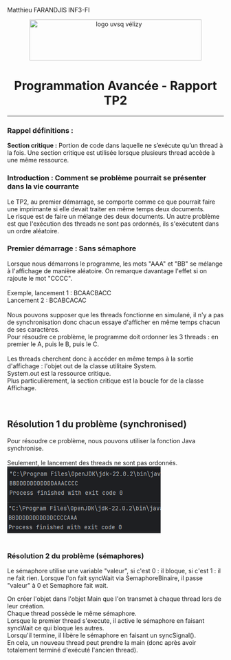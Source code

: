 Matthieu FARANDJIS
INF3-FI

<div align="center">
<img height="95" width="400" src="https://www.uvsq.fr/medias/photo/iut-velizy-villacoublay-logo-2020-ecran_1580904185110-jpg?ID_FICHE=214049" title="logo uvsq vélizy"/>

# Programmation Avancée - Rapport TP2

</div>
<hr>

### Rappel définitions : <br>
**Section critique :** Portion de code dans laquelle ne s’exécute qu’un thread à la fois. Une section critique est utilisée lorsque plusieurs thread accède à une même  ressource.

### Introduction : Comment se problème pourrait se présenter dans la vie courrante
Le TP2, au premier démarrage, se comporte comme ce que pourrait faire une imprimante si elle devait traiter en même temps deux documents.<br>
Le risque est de faire un mélange des deux documents. Un autre problème est que l'exécution des threads ne sont pas ordonnés, ils s'exécutent dans un ordre aléatoire.<br>


### Premier démarrage : Sans sémaphore
Lorsque nous démarrons le programme, les mots "AAA" et "BB" se mélange à l'affichage de manière aléatoire. On remarque davantage l'effet si on rajoute le mot "CCCC".<br>
<br>
Exemple, lancement 1 : BCAACBACC<br>
Lancement 2 : BCABCACAC<br>
<br>
Nous pouvons supposer que les threads fonctionne en simulané, il n'y a pas de synchronisation donc chacun essaye d'afficher en même temps chacun de ses caractères.<br>
Pour résoudre ce problème, le programme doit ordonner les 3 threads : en premier le A, puis le B, puis le C.<br>
<br>
Les threads cherchent donc à accéder en même temps à la sortie d'affichage : l'objet out de la classe utilitaire System.<br>
System.out est la ressource critique.<br>
Plus particulièrement, la section critique est la boucle for de la classe Affichage.<br>
<br><br>

## Résolution 1 du problème (synchronised)

Pour résoudre ce problème, nous pouvons utiliser la fonction Java synchronise.<br>
<br>
Seulement, le lancement des threads ne sont pas ordonnés.<br>
<img src="img\conccurence_threads.png"/>
<br><br>

### Résolution 2 du problème (sémaphores)
Le sémaphore utilise une variable "valeur", si c'est 0 : il bloque, si c'est 1 : il ne fait rien.
Lorsque l'on fait syncWait via SemaphoreBinaire, il passe "valeur" à 0 et Semaphore fait wait.

On créer l'objet dans l'objet Main que l'on transmet à chaque thread lors de leur création.<br>
Chaque thread possède le même sémaphore.<br>
Lorsque le premier thread s'execute, il active le sémaphore en faisant syncWait ce qui bloque les autres.<br>
Lorsqu'il termine, il libère le sémaphore en faisant un syncSignal().<br>
En cela, un nouveau thread peut prendre la main (donc après avoir totalement terminé d'exécuté l'ancien thread).<br>
<br><br>